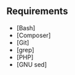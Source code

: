 Requirements
--------------------------------------------------------------------------------

 + [Bash]
 + [Composer]
 + [Git]
 + [grep]
 + [PHP]
 + [GNU sed]

